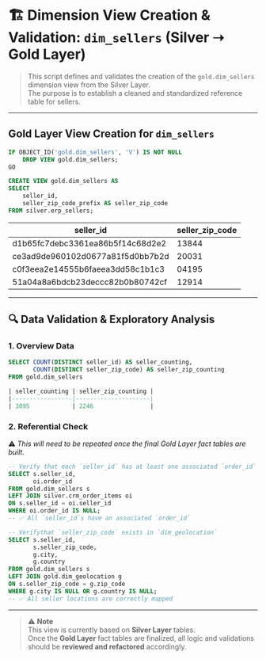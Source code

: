 # 🏗️ Dimension View Creation & Validation: `dim_sellers` (Silver ➝ Gold Layer)

> This script defines and validates the creation of the `gold.dim_sellers` dimension view from the Silver Layer.  
> The purpose is to establish a cleaned and standardized reference table for sellers.

---

## Gold Layer View Creation for `dim_sellers`

```sql
IF OBJECT_ID('gold.dim_sellers', 'V') IS NOT NULL
    DROP VIEW gold.dim_sellers;
GO

CREATE VIEW gold.dim_sellers AS
SELECT 
    seller_id,
    seller_zip_code_prefix AS seller_zip_code
FROM silver.erp_sellers;
```

| seller_id                             | seller_zip_code |
|---------------------------------------|-----------------|
| d1b65fc7debc3361ea86b5f14c68d2e2      | 13844           |
| ce3ad9de960102d0677a81f5d0bb7b2d      | 20031           |
| c0f3eea2e14555b6faeea3dd58c1b1c3      | 04195           |
| 51a04a8a6bdcb23deccc82b0b80742cf      | 12914           |

---

## 🔍 Data Validation & Exploratory Analysis

### 1. Overview Data
```sql
SELECT COUNT(DISTINCT seller_id) AS seller_counting,
	   COUNT(DISTINCT seller_zip_code) AS seller_zip_counting
FROM gold.dim_sellers

| seller_counting | seller_zip_counting |
|-----------------|---------------------|
| 3095            | 2246                |

```

### 2. Referential Check
⚠️ _This will need to be repeated once the final Gold Layer fact tables are built._

```sql
-- Verify that each `seller_id` has at least one associated `order_id`  
SELECT s.seller_id,
       oi.order_id
FROM gold.dim_sellers s
LEFT JOIN silver.crm_order_items oi
ON s.seller_id = oi.seller_id
WHERE oi.order_id IS NULL;
-- ✅ All `seller_id`s have an associated `order_id`

-- Verifythat `seller_zip_code` exists in `dim_geolocation`
SELECT s.seller_id,
       s.seller_zip_code,
       g.city,
       g.country
FROM gold.dim_sellers s
LEFT JOIN gold.dim_geolocation g
ON s.seller_zip_code = g.zip_code
WHERE g.city IS NULL OR g.country IS NULL;
-- ✅ All seller locations are correctly mapped
```

---

> ⚠️ **Note**  
> This view is currently based on **Silver Layer** tables.  
> Once the **Gold Layer** fact tables are finalized, all logic and validations should be **reviewed and refactored** accordingly.
